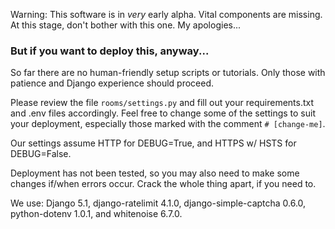 Warning: This software is in *very* early alpha. Vital components are missing. At this stage, don't bother with this one. My apologies...

### But if you want to deploy this, anyway...
So far there are no human-friendly setup scripts or tutorials. Only those with patience and Django experience should proceed.

Please review the file `rooms/settings.py` and fill out your requirements.txt and .env files accordingly. Feel free to change some of the settings to suit your deployment, especially those marked with the comment `# [change-me]`.

Our settings assume HTTP for DEBUG=True, and HTTPS w/ HSTS for DEBUG=False.

Deployment has not been tested, so you may also need to make some changes if/when errors occur. Crack the whole thing apart, if you need to.

We use: Django 5.1, django-ratelimit 4.1.0, django-simple-captcha 0.6.0, python-dotenv 1.0.1, and whitenoise 6.7.0.
